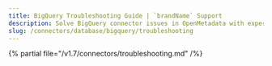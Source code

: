 ```yaml
---
title: BigQuery Troubleshooting Guide | `brandName` Support
description: Solve BigQuery connector issues in OpenMetadata with expert troubleshooting guides. Fix connection errors, authentication problems, and data ingestion failures fast.
slug: /connectors/database/bigquery/troubleshooting
---
```


{% partial file="/v1.7/connectors/troubleshooting.md" /%}
